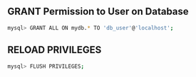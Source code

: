 ## GRANT Permission to User on Database

```bash
mysql> GRANT ALL ON mydb.* TO 'db_user'@'localhost';
```

## RELOAD PRIVILEGES

```bash
mysql> FLUSH PRIVILEGES;
```
